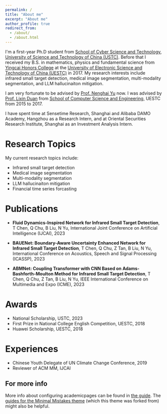 ```yaml
---
permalink: /
title: "About me"
excerpt: "About me"
author_profile: true
redirect_from: 
  - /about/
  - /about.html
---
```


I'm a first-year Ph.D student from [School of Cyber Science and Technology](https://cybersec.ustc.edu.cn/main.htm), [University of Science and Technology of China (USTC)](https://www.ustc.edu.cn/). Before that I received my B.S. in mathematics, physics and fundamental science from [Yingcai Honors College](https://www.yingcai.uestc.edu.cn/?n=zp.front.front.listpage&catid=52&team=&professionaltitle=%E5%89%AF%E6%95%99%E6%8E%88&headword=n) at the [University of Electronic Science and Technology of China (UESTC)](https://www.uestc.edu.cn/) in 2017. My research interests include infrared small target detection, medical image segmentation, multi-modality segmentation, and LLM hallucinaiton mitigation.

I am very fortunate to be advised by [Prof. Nenghai Yu](https://dsxt.ustc.edu.cn/zj_js.asp?zzid=728) now. I was advised by [Prof. Lixin Duan](https://faculty.uestc.edu.cn/lxduan/zh_CN/index.htm) from [School of Computer Science and Engineering](https://www.scse.uestc.edu.cn/), UESTC from 2015 to 2017.

I have spent time at Sensetime Research, Shanghai and Alibaba DAMO Academy, Hangzhou as a Research Intern, and at Oriental Securities Research Institute, Shanghai as an Investment Analysis Intern.

Research Topics
======
My current research topics include:
* Infrared small target detection
* Medical image segmentation
* Multi-modality segmentation
* LLM hallucinaiton mitigation
* Financial time series forcasting

Publications
======
* **Fluid Dynamics-Inspired Network for Infrared Small Target Detection**, T Chen, Q Chu, B Liu, N Yu, International Joint Conference on Artificial Intelligence (IJCAI), 2023

* **BAUENet: Boundary-Aware Uncertainty Enhanced Network for Infrared Small Target Detection**, T Chen, Q Chu, Z Tan, B Liu, N Yu, International Conference on Acoustics, Speech and Signal Processing (ICASSP), 2023

* **ABMNet: Coupling Transformer with CNN Based on Adams-Bashforth-Moulton Method for Infrared Small Target Detection**, T Chen, Q Chu, Z Tan, B Liu, N Yu, IEEE International Conference on Multimedia and Expo (ICME), 2023

Awards
======
* National Scholarship, USTC, 2023
* First Prize in National College English Competition, UESTC, 2018
* Huawei Scholarship, UESTC, 2018

Experiences
======
* Chinese Youth Delegate of UN Climate Change Conference, 2019
* Reviewer of ACM MM, IJCAI


For more info
------
More info about configuring academicpages can be found in [the guide](https://academicpages.github.io/markdown/). The [guides for the Minimal Mistakes theme](https://mmistakes.github.io/minimal-mistakes/docs/configuration/) (which this theme was forked from) might also be helpful.
